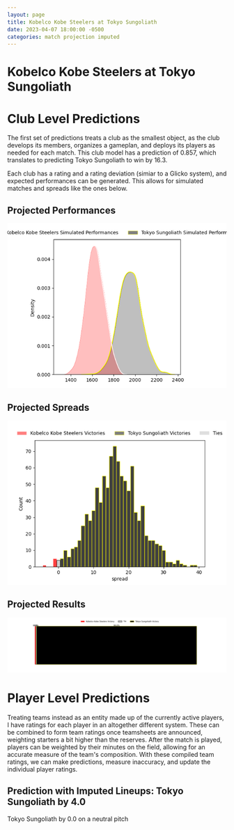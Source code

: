 ```yaml
---  
layout: page  
title: Kobelco Kobe Steelers at Tokyo Sungoliath  
date: 2023-04-07 18:00:00 -0500  
categories: match projection imputed  
---
```

# Kobelco Kobe Steelers at Tokyo Sungoliath

# Club Level Predictions


The first set of predictions treats a club as the smallest object, as the club develops its members, organizes a gameplan, and deploys its players as needed for each match. This club model has a prediction of 0.857, which translates to predicting Tokyo Sungoliath to win by 16.3.

Each club has a rating and a rating deviation (simiar to a Glicko system), and expected performances can be generated. This allows for simulated matches and spreads like the ones below.
## Projected Performances


![Projected Performances](plots/performances_2023-04-07-TokyoSungoliath-KobelcoKobeSteelers.png)
## Projected Spreads


![Projected Spreads](plots/spreads_2023-04-07-TokyoSungoliath-KobelcoKobeSteelers.png)
## Projected Results


![Projected Results](plots/resultbar_2023-04-07-TokyoSungoliath-KobelcoKobeSteelers.png)
# Player Level Predictions


Treating teams instead as an entity made up of the currently active players, I have ratings for each player in an altogether different system. These can be combined to form team ratings once teamsheets are announced, weighting starters a bit higher than the reserves. After the match is played, players can be weighted by their minutes on the field, allowing for an accurate measure of the team's composition. With these compiled team ratings, we can make predictions, measure inaccuracy, and update the individual player ratings.
## Prediction with Imputed Lineups: Tokyo Sungoliath by 4.0


Tokyo Sungoliath by 0.0 on a neutral pitch

